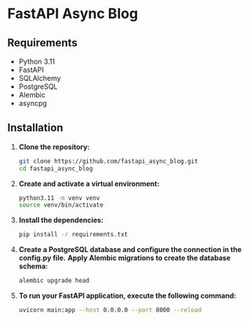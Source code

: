 # FastAPI Async Blog

## Requirements

- Python 3.11
- FastAPI
- SQLAlchemy
- PostgreSQL
- Alembic
- asyncpg

## Installation

1. **Clone the repository:**

   ```bash
   git clone https://github.com/fastapi_async_blog.git
   cd fastapi_async_blog
   ```

2. **Create and activate a virtual environment:**

   ```bash
   python3.11 -m venv venv
   source venv/bin/activate
   ```

3. **Install the dependencies:**

   ```bash
   pip install -r requirements.txt

4. **Create a PostgreSQL database and configure the connection in the config.py file.**
   **Apply Alembic migrations to create the database schema:**

   ```bash
   alembic upgrade head

5. **To run your FastAPI application, execute the following command:**

   ```bash
   uvicorn main:app --host 0.0.0.0 --port 8000 --reload
   ```
